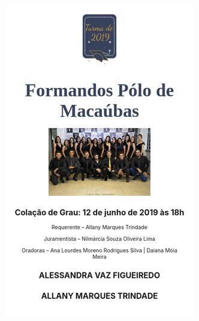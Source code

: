 

<style>

body { 
  background-image: url("../imagens/fundo7.png");
  background-repeat: no-repeat;
  background-attachment: fixed;
  background-position: center; 
}

#example3 {
  border-radius: 6px;
  padding: 25px;
  background-color: white;
  background-repeat: no-repeat;
  background-origin: content-box;
  background-position: center;
}
</style>

<link href="https://fonts.googleapis.com/css?family=Dancing+Script&display=swap" rel="stylesheet">


<center> 
<div id="example3">
<center><img src="../imagens/turma2.png" style="width:20%"/></center>





<h1 style="font-family:'Dancing Script', cursive; color:#38425B;"><font size="8"><strong>Formandos Pólo de Macaúbas</strong></font></h1>





<img src="../imagens/formatura.jpg" alt="Avatar" style="width:60%">

<h2><strong>Colação de Grau: 12 de junho de 2019 às 18h</strong></h2>


<p> Requerente – Allany Marques Trindade </p>

<p> Juramentista – Nilmárcia Souza Oliveira Lima</p>
<p> Oradoras –   Ana Lourdes Moreno Rodrigues Silva | Daiana Móia Meira </p> 




<h2><strong>ALESSANDRA VAZ FIGUEIREDO</strong></h2>

<h2><strong>ALLANY MARQUES TRINDADE</strong></h2>

</center> 


<p style="text-align: justify;">

</p>


</div>




